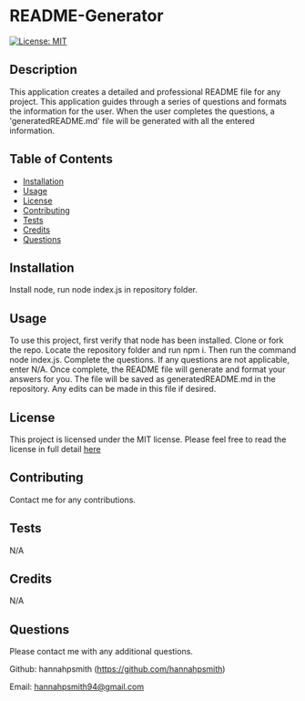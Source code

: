# README-Generator
[![License: MIT](https://img.shields.io/badge/License-MIT-yellow.svg)](https://opensource.org/licenses/MIT)

## Description
This application creates a detailed and professional README file for any project. This application guides through a series of questions and formats the information for the user. When the user completes the questions, a 'generatedREADME.md' file will be generated with all the entered information.

## Table of Contents
* [Installation](#installation)
* [Usage](#usage)
* [License](#license)
* [Contributing](#contributing)
* [Tests](#tests)
* [Credits](#credits)
* [Questions](#questions)

## Installation
Install node, run node index.js in repository folder.

## Usage
To use this project, first verify that node has been installed. Clone or fork the repo. Locate the repository folder and run npm i. Then run the command node index.js. Complete the questions. If any questions are not applicable, enter N/A. Once complete, the README file will generate and format your answers for you. The file will be saved as generatedREADME.md in the repository. Any edits can be made in this file if desired. 

## License
This project is licensed under the MIT license. Please feel free to read the license in full detail [here](https://opensource.org/license/mit)

## Contributing
Contact me for any contributions.

## Tests
N/A

## Credits
N/A

## Questions
Please contact me with any additional questions.

Github: hannahpsmith (https://github.com/hannahpsmith)

Email: hannahpsmith94@gmail.com
